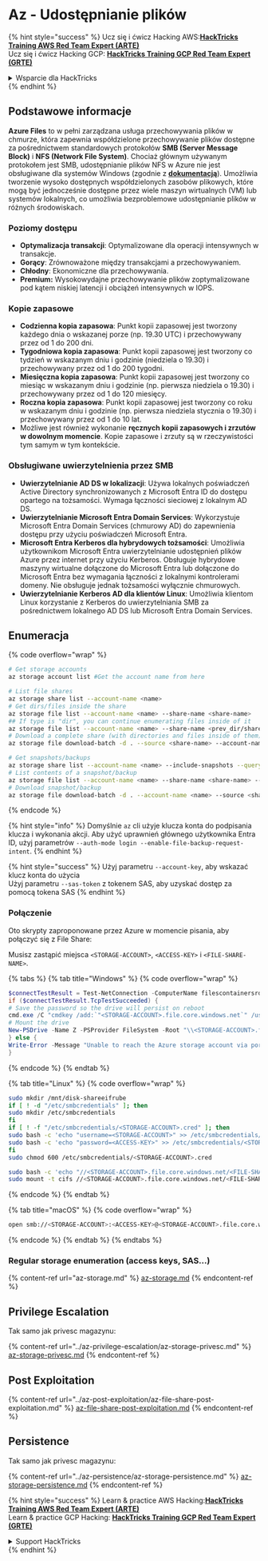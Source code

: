 # Az - Udostępnianie plików

{% hint style="success" %}
Ucz się i ćwicz Hacking AWS:<img src="../../../.gitbook/assets/image (1) (1) (1).png" alt="" data-size="line">[**HackTricks Training AWS Red Team Expert (ARTE)**](https://training.hacktricks.xyz/courses/arte)<img src="../../../.gitbook/assets/image (1) (1) (1).png" alt="" data-size="line">\
Ucz się i ćwicz Hacking GCP: <img src="../../../.gitbook/assets/image (2).png" alt="" data-size="line">[**HackTricks Training GCP Red Team Expert (GRTE)**<img src="../../../.gitbook/assets/image (2).png" alt="" data-size="line">](https://training.hacktricks.xyz/courses/grte)

<details>

<summary>Wsparcie dla HackTricks</summary>

* Sprawdź [**plany subskrypcyjne**](https://github.com/sponsors/carlospolop)!
* **Dołącz do** 💬 [**grupy Discord**](https://discord.gg/hRep4RUj7f) lub [**grupy telegramowej**](https://t.me/peass) lub **śledź** nas na **Twitterze** 🐦 [**@hacktricks\_live**](https://twitter.com/hacktricks_live)**.**
* **Dziel się sztuczkami hackingowymi, przesyłając PR-y do** [**HackTricks**](https://github.com/carlospolop/hacktricks) i [**HackTricks Cloud**](https://github.com/carlospolop/hacktricks-cloud) repozytoriów github.

</details>
{% endhint %}

## Podstawowe informacje

**Azure Files** to w pełni zarządzana usługa przechowywania plików w chmurze, która zapewnia współdzielone przechowywanie plików dostępne za pośrednictwem standardowych protokołów **SMB (Server Message Block)** i **NFS (Network File System)**. Chociaż głównym używanym protokołem jest SMB, udostępnianie plików NFS w Azure nie jest obsługiwane dla systemów Windows (zgodnie z [**dokumentacją**](https://learn.microsoft.com/en-us/azure/storage/files/files-nfs-protocol)). Umożliwia tworzenie wysoko dostępnych współdzielonych zasobów plikowych, które mogą być jednocześnie dostępne przez wiele maszyn wirtualnych (VM) lub systemów lokalnych, co umożliwia bezproblemowe udostępnianie plików w różnych środowiskach.

### Poziomy dostępu

* **Optymalizacja transakcji**: Optymalizowane dla operacji intensywnych w transakcje.
* **Gorący**: Zrównoważone między transakcjami a przechowywaniem.
* **Chłodny**: Ekonomiczne dla przechowywania.
* **Premium:** Wysokowydajne przechowywanie plików zoptymalizowane pod kątem niskiej latencji i obciążeń intensywnych w IOPS.

### Kopie zapasowe

* **Codzienna kopia zapasowa**: Punkt kopii zapasowej jest tworzony każdego dnia o wskazanej porze (np. 19.30 UTC) i przechowywany przez od 1 do 200 dni.
* **Tygodniowa kopia zapasowa**: Punkt kopii zapasowej jest tworzony co tydzień w wskazanym dniu i godzinie (niedziela o 19.30) i przechowywany przez od 1 do 200 tygodni.
* **Miesięczna kopia zapasowa**: Punkt kopii zapasowej jest tworzony co miesiąc w wskazanym dniu i godzinie (np. pierwsza niedziela o 19.30) i przechowywany przez od 1 do 120 miesięcy.
* **Roczna kopia zapasowa**: Punkt kopii zapasowej jest tworzony co roku w wskazanym dniu i godzinie (np. pierwsza niedziela stycznia o 19.30) i przechowywany przez od 1 do 10 lat.
* Możliwe jest również wykonanie **ręcznych kopii zapasowych i zrzutów w dowolnym momencie**. Kopie zapasowe i zrzuty są w rzeczywistości tym samym w tym kontekście.

### Obsługiwane uwierzytelnienia przez SMB

* **Uwierzytelnianie AD DS w lokalizacji**: Używa lokalnych poświadczeń Active Directory synchronizowanych z Microsoft Entra ID do dostępu opartego na tożsamości. Wymaga łączności sieciowej z lokalnym AD DS.
* **Uwierzytelnianie Microsoft Entra Domain Services**: Wykorzystuje Microsoft Entra Domain Services (chmurowy AD) do zapewnienia dostępu przy użyciu poświadczeń Microsoft Entra.
* **Microsoft Entra Kerberos dla hybrydowych tożsamości**: Umożliwia użytkownikom Microsoft Entra uwierzytelnianie udostępnień plików Azure przez internet przy użyciu Kerberos. Obsługuje hybrydowe maszyny wirtualne dołączone do Microsoft Entra lub dołączone do Microsoft Entra bez wymagania łączności z lokalnymi kontrolerami domeny. Nie obsługuje jednak tożsamości wyłącznie chmurowych.
* **Uwierzytelnianie Kerberos AD dla klientów Linux**: Umożliwia klientom Linux korzystanie z Kerberos do uwierzytelniania SMB za pośrednictwem lokalnego AD DS lub Microsoft Entra Domain Services.

## Enumeracja

{% code overflow="wrap" %}
```bash
# Get storage accounts
az storage account list #Get the account name from here

# List file shares
az storage share list --account-name <name>
# Get dirs/files inside the share
az storage file list --account-name <name> --share-name <share-name>
## If type is "dir", you can continue enumerating files inside of it
az storage file list --account-name <name> --share-name <prev_dir/share-name>
# Download a complete share (with directories and files inside of them)
az storage file download-batch -d . --source <share-name> --account-name <name>

# Get snapshots/backups
az storage share list --account-name <name> --include-snapshots --query "[?snapshot != null]"
# List contents of a snapshot/backup
az storage file list --account-name <name> --share-name <share-name> --snapshot <snapshot-version> #e.g. "2024-11-25T11:26:59.0000000Z"
# Download snapshot/backup
az storage file download-batch -d . --account-name <name> --source <share-name> --snapshot <snapshot-version>
```
{% endcode %}

{% hint style="info" %}
Domyślnie `az` cli użyje klucza konta do podpisania klucza i wykonania akcji. Aby użyć uprawnień głównego użytkownika Entra ID, użyj parametrów `--auth-mode login --enable-file-backup-request-intent`.
{% endhint %}

{% hint style="success" %}
Użyj parametru `--account-key`, aby wskazać klucz konta do użycia\
Użyj parametru `--sas-token` z tokenem SAS, aby uzyskać dostęp za pomocą tokena SAS
{% endhint %}

### Połączenie

Oto skrypty zaproponowane przez Azure w momencie pisania, aby połączyć się z File Share:

Musisz zastąpić miejsca `<STORAGE-ACCOUNT>`, `<ACCESS-KEY>` i `<FILE-SHARE-NAME>`.

{% tabs %}
{% tab title="Windows" %}
{% code overflow="wrap" %}
```powershell
$connectTestResult = Test-NetConnection -ComputerName filescontainersrdtfgvhb.file.core.windows.net -Port 445
if ($connectTestResult.TcpTestSucceeded) {
# Save the password so the drive will persist on reboot
cmd.exe /C "cmdkey /add:`"<STORAGE-ACCOUNT>.file.core.windows.net`" /user:`"localhost\<STORAGE-ACCOUNT>`" /pass:`"<ACCESS-KEY>`""
# Mount the drive
New-PSDrive -Name Z -PSProvider FileSystem -Root "\\<STORAGE-ACCOUNT>.file.core.windows.net\<FILE-SHARE-NAME>" -Persist
} else {
Write-Error -Message "Unable to reach the Azure storage account via port 445. Check to make sure your organization or ISP is not blocking port 445, or use Azure P2S VPN, Azure S2S VPN, or Express Route to tunnel SMB traffic over a different port."
}
```
{% endcode %}
{% endtab %}

{% tab title="Linux" %}
{% code overflow="wrap" %}
```bash
sudo mkdir /mnt/disk-shareeifrube
if [ ! -d "/etc/smbcredentials" ]; then
sudo mkdir /etc/smbcredentials
fi
if [ ! -f "/etc/smbcredentials/<STORAGE-ACCOUNT>.cred" ]; then
sudo bash -c 'echo "username=<STORAGE-ACCOUNT>" >> /etc/smbcredentials/<STORAGE-ACCOUNT>.cred'
sudo bash -c 'echo "password=<ACCESS-KEY>" >> /etc/smbcredentials/<STORAGE-ACCOUNT>.cred'
fi
sudo chmod 600 /etc/smbcredentials/<STORAGE-ACCOUNT>.cred

sudo bash -c 'echo "//<STORAGE-ACCOUNT>.file.core.windows.net/<FILE-SHARE-NAME> /mnt/<FILE-SHARE-NAME> cifs nofail,credentials=/etc/smbcredentials/<STORAGE-ACCOUNT>.cred,dir_mode=0777,file_mode=0777,serverino,nosharesock,actimeo=30" >> /etc/fstab'
sudo mount -t cifs //<STORAGE-ACCOUNT>.file.core.windows.net/<FILE-SHARE-NAME> /mnt/<FILE-SHARE-NAME> -o credentials=/etc/smbcredentials/<STORAGE-ACCOUNT>.cred,dir_mode=0777,file_mode=0777,serverino,nosharesock,actimeo=30
```
{% endcode %}
{% endtab %}

{% tab title="macOS" %}
{% code overflow="wrap" %}
```bash
open smb://<STORAGE-ACCOUNT>:<ACCESS-KEY>@<STORAGE-ACCOUNT>.file.core.windows.net/<FILE-SHARE-NAME>
```
{% endcode %}
{% endtab %}
{% endtabs %}

### Regular storage enumeration (access keys, SAS...)

{% content-ref url="az-storage.md" %}
[az-storage.md](az-storage.md)
{% endcontent-ref %}

## Privilege Escalation

Tak samo jak privesc magazynu:

{% content-ref url="../az-privilege-escalation/az-storage-privesc.md" %}
[az-storage-privesc.md](../az-privilege-escalation/az-storage-privesc.md)
{% endcontent-ref %}

## Post Exploitation

{% content-ref url="../az-post-exploitation/az-file-share-post-exploitation.md" %}
[az-file-share-post-exploitation.md](../az-post-exploitation/az-file-share-post-exploitation.md)
{% endcontent-ref %}

## Persistence

Tak samo jak privesc magazynu:

{% content-ref url="../az-persistence/az-storage-persistence.md" %}
[az-storage-persistence.md](../az-persistence/az-storage-persistence.md)
{% endcontent-ref %}

{% hint style="success" %}
Learn & practice AWS Hacking:<img src="../../../.gitbook/assets/image (1) (1) (1).png" alt="" data-size="line">[**HackTricks Training AWS Red Team Expert (ARTE)**](https://training.hacktricks.xyz/courses/arte)<img src="../../../.gitbook/assets/image (1) (1) (1).png" alt="" data-size="line">\
Learn & practice GCP Hacking: <img src="../../../.gitbook/assets/image (2).png" alt="" data-size="line">[**HackTricks Training GCP Red Team Expert (GRTE)**<img src="../../../.gitbook/assets/image (2).png" alt="" data-size="line">](https://training.hacktricks.xyz/courses/grte)

<details>

<summary>Support HackTricks</summary>

* Check the [**subscription plans**](https://github.com/sponsors/carlospolop)!
* **Join the** 💬 [**Discord group**](https://discord.gg/hRep4RUj7f) or the [**telegram group**](https://t.me/peass) or **follow** us on **Twitter** 🐦 [**@hacktricks\_live**](https://twitter.com/hacktricks_live)**.**
* **Share hacking tricks by submitting PRs to the** [**HackTricks**](https://github.com/carlospolop/hacktricks) and [**HackTricks Cloud**](https://github.com/carlospolop/hacktricks-cloud) github repos.

</details>
{% endhint %}
